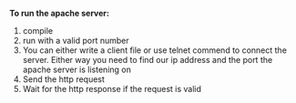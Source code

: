 
**To run the apache server:**
1. compile
2. run with a valid port number
3. You can either write a client file or use telnet commend to connect the server. Either way you need to find our ip address and the port the apache server is listening on
5. Send the http request
6. Wait for the http response if the request is valid
